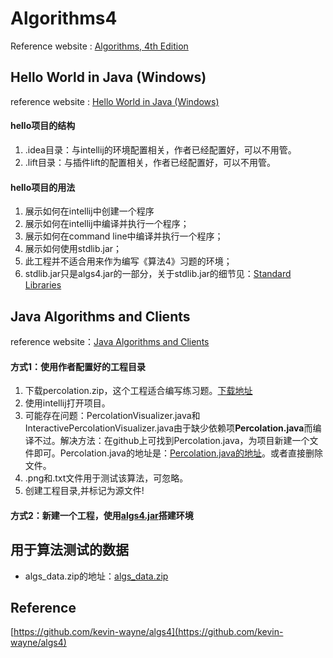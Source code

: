 # Algorithms4

Reference website : [Algorithms, 4th Edition](https://algs4.cs.princeton.edu/home/)

## Hello World in Java (Windows)

reference website : [Hello World in Java (Windows)](https://lift.cs.princeton.edu/java/windows/)

#### hello项目的结构
  1. .idea目录：与intellij的环境配置相关，作者已经配置好，可以不用管。
  2. .lift目录：与插件lift的配置相关，作者已经配置好，可以不用管。

#### hello项目的用法
  1. 展示如何在intellij中创建一个程序
  2. 展示如何在intellij中编译并执行一个程序；
  3. 展示如何在command line中编译并执行一个程序；
  4. 展示如何使用stdlib.jar；
  5. 此工程并不适合用来作为编写《算法4》习题的环境；
  6. stdlib.jar只是algs4.jar的一部分，关于stdlib.jar的细节见：[Standard Libraries](https://introcs.cs.princeton.edu/java/stdlib/)

## Java Algorithms and Clients

reference website：[Java Algorithms and Clients](https://algs4.cs.princeton.edu/code/)

#### 方式1：使用作者配置好的工程目录
  1. 下载percolation.zip，这个工程适合编写练习题。[下载地址](https://lift.cs.princeton.edu/java/windows/)
  2. 使用intellij打开项目。
  3. 可能存在问题：PercolationVisualizer.java和InteractivePercolationVisualizer.java由于缺少依赖项**Percolation.java**而编译不过。解决方法：在github上可找到Percolation.java，为项目新建一个文件即可。Percolation.java的地址是：[Percolation.java的地址](https://github.com/ashwinichauhan/Percolation/blob/master/Percolation.java)。或者直接删除文件。
  4. .png和.txt文件用于测试该算法，可忽略。
  5. 创建工程目录,并标记为源文件!

#### 方式2：新建一个工程，使用[algs4.jar](https://algs4.cs.princeton.edu/code/)搭建环境

## 用于算法测试的数据

* algs_data.zip的地址：[algs_data.zip](https://algs4.cs.princeton.edu/code/)

## Reference

[https://github.com/kevin-wayne/algs4](https://github.com/kevin-wayne/algs4)
